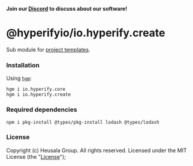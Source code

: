 **Join our [Discord](https://discord.gg/UBTrHxA78f) to discuss about our software!**

# @hyperifyio/io.hyperify.create

Sub module for [project templates](https://hg.fi/#project-templates).

### Installation

Using [`hgm`](https://github.com/heusalagroup/hgm):

```shell
hgm i io.hyperify.core
hgm i io.hyperify.create
```

### Required dependencies

```shell
npm i pkg-install @types/pkg-install lodash @types/lodash
```

### License

Copyright (c) Heusala Group. All rights reserved. Licensed under the MIT License (the "[License](LICENSE)");
